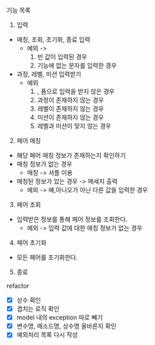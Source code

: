 기능 목록
1. 입력
- 매칭, 조회, 초기화, 종료 입력
  - 예외 ->
    1. 빈 값이 입력된 경우
    2. 기능에 없는 문자를 입력한 경우
- 과정, 레벨, 미션 입력받기
  - 예외  
    1. , 폼으로 입력을 받지 않은 경우
    2. 과정이 존재하지 않는 경우 
    3. 레벨이 존재하지 않는 경우
    4. 미션이 존재하지 않는 경우
    5. 레벨과 미션이 맞지 않는 경우
2. 페어 매칭
- 해당 페어 매칭 정보가 존재하는지 확인하기
- 매칭 정보가 없는 경우
    - 매칭 -> 셔플 이용
- 매칭된 정보가 있는 경우 -> 메세지 출력
  - 예외 -> 예,아니오가 아닌 다른 값을 입력한 경우
3. 페어 조회
- 입력받은 정보를 통해 페어 정보를 조회한다.
  - 예외 -> 입력 값에 대한 매칭 정보가 없는 경우
4. 페어 초기화
- 모든 페어를 초기화한다.
5. 종료

refactor 
- [x] 상수 확인
- [x] 겹치는 로직 확인
- [x] model 내의 exception 따로 빼기
- [x] 변수명, 메소드명, 상수명 올바른지 확인
- [x] 예외처리 목록 다시 작성